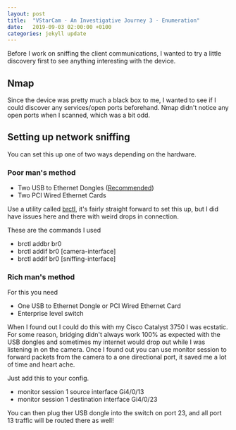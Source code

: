 ```yaml
---
layout: post
title:  "VStarCam - An Investigative Journey 3 - Enumeration"
date:   2019-09-03 02:00:00 +0100
categories: jekyll update
---
```


Before I work on sniffing the client communications, I wanted to try a little discovery first to see anything interesting with the device.

## Nmap
Since the device was pretty much a black box to me, I wanted to see if I could discover any services/open ports beforehand. Nmap didn't notice any open ports when I scanned, which was a bit odd.

## Setting up network sniffing
You can set this up one of two ways depending on the hardware.

### Poor man's method
 * Two USB to Ethernet Dongles ([Recommended](https://www.amazon.com/gp/product/B00M77HMU0/ref=ppx_yo_dt_b_asin_title_o04_s00?ie=UTF8&psc=1))
 * Two PCI Wired Ethernet Cards

Use a utility called [brctl](https://linux.die.net/man/8/brctl), it's fairly straight forward to set this up, but I did have issues here and there with weird drops in connection.

These are the commands I used
 * brctl addbr br0
 * brctl addif br0 [camera-interface]
 * brctl addif br0 [sniffing-interface] 

### Rich man's method
For this you need
 * One USB to Ethernet Dongle or PCI Wired Ethernet Card
 * Enterprise level switch

When I found out I could do this with my Cisco Catalyst 3750 I was ecstatic. For some reason, bridging didn't always work 100% as expected with the USB dongles and sometimes my internet would drop out while I was listening in on the camera. Once I found out you can use monitor session to forward packets from the camera to a one directional port, it saved me a lot of time and heart ache.

Just add this to your config.
 * monitor session 1 source interface Gi4/0/13                                    
 * monitor session 1 destination interface Gi4/0/23

You can then plug ther USB dongle into the switch on port 23, and all port 13 traffic will be routed there as well!